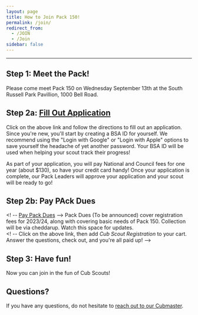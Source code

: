 ```yaml
---
layout: page
title: How to Join Pack 150!
permalink: /join/
redirect_from:
  - /JOIN
  - /Join
sidebar: false
---
```


************
## Step 1: Meet the Pack!
Please come meet Pack 150 on Wednesday September 13th at the South Russell Park Pavillion, 1000 Bell Road.

## Step 2a: [Fill Out Application](https://my.scouting.org/VES/OnlineReg/1.0.0/?&tu=UF-MB-440paa0150)
Click on the above link and follow the directions to fill out an application. Since you're new, you'll start by creating a BSA ID for yourself. We recommend using the "Login with Google" or "Login with Apple" options to save yourself the headache of yet another password. Your BSA ID will be used when helping your scout track their progress!

As part of your application, you will pay National and Council fees for one year (about $130), so have your credit card handy! Once your application is complete, our Pack Leaders will approve your application and your scout will be ready to go!


## Step 2b: Pay PAck Dues
<! -- 
[Pay Pack Dues](https://pack-150-registration-2021-22.cheddarup.com)
 -->
Pack Dues (To be announced) cover registration fees for 2023/24, along with covering basic needs of Pack 150. 
Collection will be via cheddarup.  Watch this space for updates.  
<! -- 
Click on the above link, then add _Cub Scout Registration_ to your cart. Answer the questions, check out, and you're all paid up!
 -->

## Step 3: Have fun!
Now you can join in the fun of Cub Scouts!

## Questions?
If you have any questions, do not hesitate to [reach out to our Cubmaster](https://Pack150.org/info).
